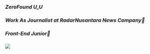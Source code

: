 ### _ZeroFound U_U_

### _Work As Journalist at RadarNusantara News Company🏢_
### _Front-End Junior🎨_ 
### <img src="https://github.com/ZeroFound/ZeroFound/assets/151372134/8bcde228-dd97-4ee3-80e3-42d585bdfe61" style="display: block; margin-left: auto; margin-right: auto;">


